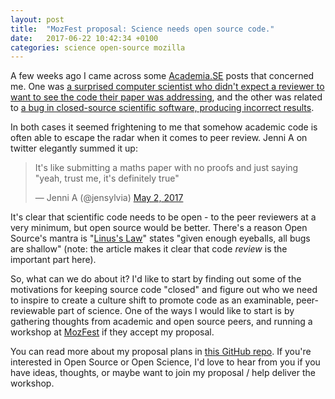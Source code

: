 ```yaml
---
layout: post
title:  "MozFest proposal: Science needs open source code."
date:   2017-06-22 10:42:34 +0100
categories: science open-source mozilla
---
```


A few weeks ago I came across some [Academia.SE](https://academia.stackexchange.com/) posts that concerned me. One was [a surprised computer scientist who didn't expect a reviewer to want to see the code their paper was addressing](https://t.co/qK7i43hmT5), and the other was related to [a bug in closed-source scientific software, producing incorrect results](https://t.co/iuXl6VZL2U).

In both cases it seemed frightening to me that somehow academic code is often able to escape the radar when it comes to peer review. Jenni A on twitter elegantly summed it up:

<blockquote class="twitter-tweet" data-lang="en"><p lang="en" dir="ltr">It&#39;s like submitting a maths paper with no proofs and just saying &quot;yeah, trust me, it&#39;s definitely true&quot;</p>&mdash; Jenni A (@jensylvia) <a href="https://twitter.com/jensylvia/status/859395006473351168">May 2, 2017</a></blockquote>
<script async src="//platform.twitter.com/widgets.js" charset="utf-8"></script>

It's clear that scientific code needs to be open - to the peer reviewers at a very minimum, but open source would be better. There's a reason Open Source's mantra is "[Linus's Law](https://en.wikipedia.org/wiki/Linus%27s_Law)" states "given enough eyeballs, all bugs are shallow" (note: the article makes it clear that code *review* is the important part here).

So, what can we do about it? I'd like to start by finding out some of the motivations for keeping source code "closed" and figure out who we need to inspire to create a culture shift to promote code as an examinable, peer-reviewable part of science. One of the ways I would like to start is by gathering thoughts from academic and open source peers, and running a workshop at [MozFest](https://mozillafestival.org/proposals) if they accept my proposal.

You can read more about my proposal plans in [this GitHub repo](https://github.com/yochannah/code-is-science/blob/master/mozfest.md). If you're interested in Open Source or Open Science, I'd love to hear from you if you have ideas, thoughts, or maybe want to join my proposal / help deliver the workshop.
